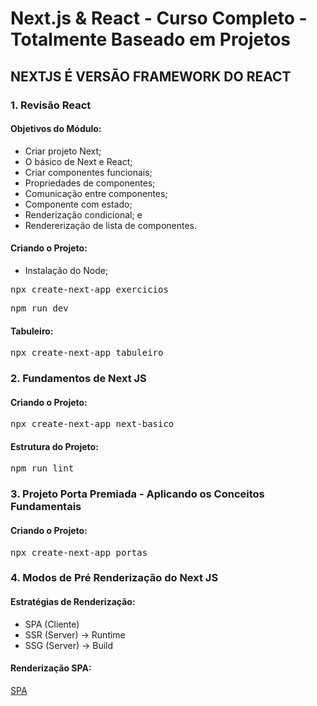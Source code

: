 # Next.js & React - Curso Completo - Totalmente Baseado em Projetos
## NEXTJS É VERSÃO FRAMEWORK DO REACT

### 1. Revisão React

#### Objetivos do Módulo:
- Criar projeto Next;
- O básico de Next e React;
- Criar componentes funcionais;
- Propriedades de componentes;
- Comunicação entre componentes;
- Componente com estado;
- Renderização condicional; e
- Rendererização de lista de componentes.

#### Criando o Projeto:
- Instalação do Node;
<pre>npx create-next-app exercicios</pre>
<pre>npm run dev</pre>

#### Tabuleiro:
<pre>npx create-next-app tabuleiro</pre>

### 2. Fundamentos de Next JS

#### Criando o Projeto:
<pre>npx create-next-app next-basico</pre>

#### Estrutura do Projeto:
<pre>npm run lint</pre>

### 3. Projeto Porta Premiada - Aplicando os Conceitos Fundamentais

#### Criando o Projeto:
<pre>npx create-next-app portas</pre>

### 4. Modos de Pré Renderização do Next JS

#### Estratégias de Renderização:
- SPA (Cliente)
- SSR (Server) -> Runtime
- SSG (Server) -> Build

#### Renderização SPA:
[SPA]()